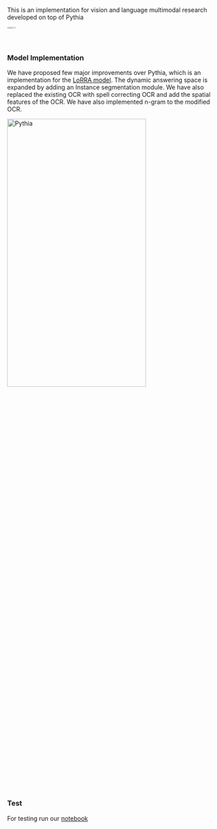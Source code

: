 
This is an implementation for vision and language multimodal research developed on top of Pythia 

<a href="https://readthedocs.org/projects/learnpythia/">
    <img width="20%" height="1%" alt="Pythia" src="https://i.imgur.com/wPgp4N4.png"/>
</a>




### Model Implementation

We have proposed few major improvements over Pythia, which is an implementation for the <a href="https://arxiv.org/pdf/1904.08920.pdf">LoRRA model<a>. The dynamic answering space is expanded by adding an Instance segmentation module. We have also replaced the existing OCR with spell correcting OCR and add the spatial features of the OCR. We have also implemented n-gram to the modified OCR.



<img width="80%" height="40%" alt="Pythia" src="https://imgur.com/rv4694M.png"/>




### Test

For testing run our <a href = "https://colab.research.google.com/drive/1cVdCPoaGN1DNIoYoPdXRrQtN3TF3tHGp">notebook<a>






